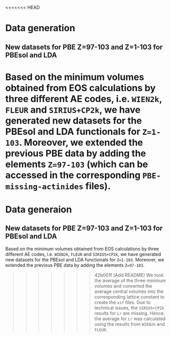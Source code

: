 <<<<<<< HEAD
# Data generation

## New datasets for PBE Z=97-103 and Z=1-103 for PBEsol and LDA
Based on the minimum volumes obtained from EOS calculations by three different AE codes, i.e. `WIEN2k`, `FLEUR` and `SIRIUS+CP2k`, we have generated new datasets for the PBEsol and LDA functionals for `Z=1-103`. Moreover, we extended the previous PBE data by adding the elements `Z=97-103` (which can be accessed in the corresponding `PBE-missing-actinides` files).
=======
# Data generaion

## New datasets for PBE Z=97-103 and Z=1-103 for PBEsol and LDA
Based on the minimum volumes obtained from EOS calculations by three different AE codes, i.e. `WIEN2k`, `FLEUR` and `SIRIUS+CP2k`, we have generated new datasets for the PBEsol and LDA functionals for `Z=1-103`. Moreover, we extended the previous PBE data by adding the elements `Z=97-103`.
>>>>>>> 42b001f (Add README)
We took the average of the three minimum volumes and converted the average central volumes into the corresponding lattice constant to create the `xsf` files. 
Due to technical issues, the `SIRIUS+CP2k` results for `Lr` are missing. Hence, the average for `Lr` was calculated using the results from `WIEN2k` and `FLEUR`.
